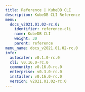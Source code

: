 ```yaml
---
title: Reference | KubeDB CLI
description: KubeDB CLI Reference
menu:
  docs_v2021.01.02-rc.0:
    identifier: reference-cli
    name: KubeDB CLI
    weight: 30
    parent: reference
menu_name: docs_v2021.01.02-rc.0
info:
  autocaler: v0.1.0-rc.0
  cli: v0.16.0-rc.0
  community: v0.16.0-rc.0
  enterprise: v0.3.0-rc.0
  installer: v0.16.0-rc.0
  version: v2021.01.02-rc.0
---
```



